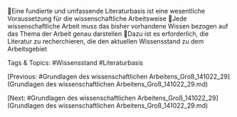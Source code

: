 Eine fundierte und umfassende Literaturbasis ist eine wesentliche Voraussetzung für die wissenschaftliche 
Arbeitsweise
Jede wissenschaftliche Arbeit muss das bisher vorhandene Wissen bezogen auf das Thema der Arbeit genau 
darstellen
Dazu ist es erforderlich, die Literatur zu recherchieren, die den aktuellen Wissensstand zu dem Arbeitsgebiet 

   Tags & Topics:
   #Wissensstand
   #Literaturbasis

[Previous: #Grundlagen des wissenschaftlichen Arbeitens_Groß_141022_29](Grundlagen des wissenschaftlichen Arbeitens_Groß_141022_29.md)

[Next: #Grundlagen des wissenschaftlichen Arbeitens_Groß_141022_29](Grundlagen des wissenschaftlichen Arbeitens_Groß_141022_29.md)